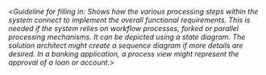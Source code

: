 <_Guideline for filling in: Shows how the various processing steps within the system connect to implement the overall functional requirements. This is needed if the system relies on workflow processes, forked or parallel processing mechanisms. It can be depicted using a state diagram. The solution architect might create a sequence diagram if more details are desired. In a banking application, a process view might represent the approval of a loan or account._>